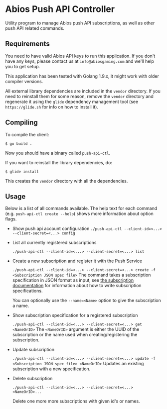 # Abios Push API Controller
Utility program to manage Abios push API subscriptions, as well as other push API related commands.

## Requirements
You need to have valid Abios API keys to run this application. If you don't have any keys, please contact us at `info@abiosgaming.com` and we'll help you to get setup.
 
This application has been tested with Golang 1.9.x, it might work with older compiler versions.

All external library dependencies are included in the `vendor` directory. If you need to reinstall them for some reason, remove the `vendor` directory and regenerate it using the `glide` dependency management tool (see `https://glide.sh` for info on how to install it).

## Compiling
To compile the client:

`$ go build .`

Now you should have a binary called `push-api-ctl`.


If you want to reinstall the library dependencies, do:

`$ glide install`

This creates the `vendor` directory with all the dependencies.


## Usage

Below is a list of all commands available. The help text for each command (e.g. `push-api-ctl create --help`) shows more information
about option flags.


 * Show push api account configuration
    `./push-api-ctl --client-id=<...> --client-secret=<...> config`

 * List all currently registered subscriptions

    `./push-api-ctl --client-id=<...> --client-secret=<...> list`

 * Create a new subscription and register it with the Push Service
 
    `./push-api-ctl --client-id=<...> --client-secret=<...> create -f <Subscription JSON spec file>`
    The command takes a subscription specification in JSON format as input, see [the subscription documentation](https://docs.abiosgaming.com/v2/reference#section-2-subscription-specifications) for information about how to write subscription specifications.

    You can optionally use the `--name=<Name>` option to give the subscription a name.
 
 * Show subscription specification for a registered subscription

    `./push-api-ctl --client-id=<...> --client-secret=<...> get <NameOrID>`
    The `<NameOrID>` argument is either the UUID of the subscription or the name used when creating/registering the subscription.

 * Update subscription

    `./push-api-ctl --client-id=<...> --client-secret=<...> update -f <Subscription JSON spec file> <NameOrID>`
    Updates an existing subscription with a new specification.

 * Delete subscription

    `./push-api-ctl --client-id=<...> --client-secret=<...> <NameOrID>...`
    
    Delete one more more subscriptions with given id's or names.
